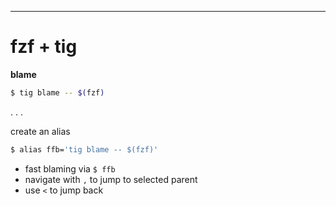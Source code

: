 ---

# fzf + tig

**blame**
```bash
$ tig blame -- $(fzf)
```

. . .

create an alias

```bash
$ alias ffb='tig blame -- $(fzf)'
```

 * fast blaming via `$ ffb`
 * navigate with `,` to jump to selected parent
 * use `<` to jump back  
